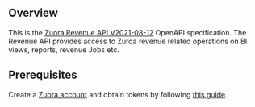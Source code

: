 ## Overview
This is the [Zuora Revenue API V2021-08-12](https://www.zuora.com/developer/revpro-api/) OpenAPI specification. The Revenue API provides access to Zuroa revenue related operations on BI views, reports, revenue Jobs etc.
## Prerequisites

  Create a [Zuora account](https://www.zuora.com/) and obtain tokens by following [this guide](https://www.zuora.com/developer/revpro-api/#tag/Authentication).
